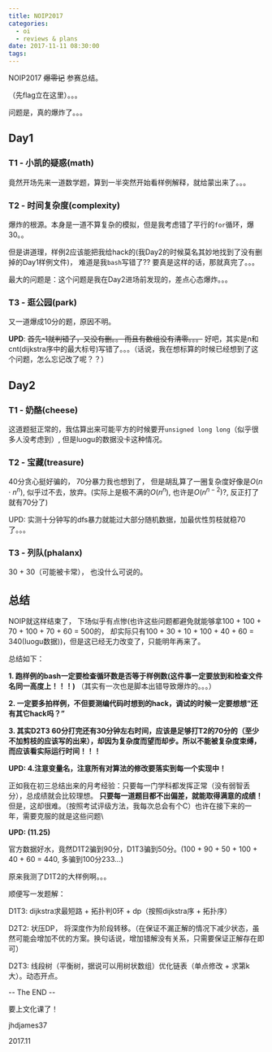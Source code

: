 ```yaml
---
title: NOIP2017
categories:
  - oi
  - reviews & plans
date: 2017-11-11 08:30:00
tags:
---
```



NOIP2017 ~~爆零记~~ 参赛总结。

（先flag立在这里）。。。

<!-- more -->

问题是，真的爆炸了。。。

## Day1

### T1 - 小凯的疑惑(math)

竟然开场先来一道数学题，算到一半突然开始看样例解释，就给蒙出来了。。。

### T2 - 时间复杂度(complexity)

爆炸的根源。本身是一道不算复杂的模拟，但是我考虑错了平行的`for`循环，爆30。。

但是讲道理，样例2应该能把我给hack的(我Day2的时候莫名其妙地找到了没有删掉的Day1样例文件)， 难道是我`bash`写错了?? 要真是这样的话，那就真完了。。。

最大的问题是：这个问题是我在Day2进场前发现的，差点心态爆炸。。。


### T3 - 逛公园(park)

又一道爆成10分的题，原因不明。

**UPD**: ~~首先-1就判错了，又没有删。。 而且有数组没有清零。。。~~ 好吧，其实是n和cnt(dijkstra序中的最大标号)写错了。。。（话说，我在想标算的时候已经想到了这个问题，怎么忘记改了呢？？）

## Day2

### T1 - 奶酪(cheese)

这道题挺正常的，我估算出来可能平方的时候要开`unsigned long long`（似乎很多人没考虑到）, 但是luogu的数据没卡这种情况。

### T2 - 宝藏(treasure)

40分贪心挺好骗的， 70分暴力我也想到了， 但是胡乱算了一圈复杂度好像是$O(n \cdot n ^ n)$, 似乎过不去，放弃。(实际上是极不满的$O(n ^ n)$, 也许是$O(n ^ {n - 2})$?, 反正打了就有70分了)

UPD: 实测十分钟写的dfs暴力就能过大部分随机数据，加最优性剪枝就稳70了。。。

### T3 - 列队(phalanx)

30 + 30（可能被卡常）， 也没什么可说的。

## 总结

NOIP就这样结束了， 下场似乎有点惨(也许这些问题都避免就能够拿100 + 100 + 70 + 100 + 70 + 60 = 500的， 却实际只有100 + 30 + 10 + 100 + 40 + 60 = 340(luogu数据))，但是这已经无力改变了，只能明年再来了。

总结如下：

**1. 跑样例的bash一定要检查循环数是否等于样例数(这件事一定要放到和检查文件名同一高度上！！！)** （其实有一次也是脚本出错导致爆炸的。。。）

**2. 一定要多拍样例，不但要测编代码时想到的hack，调试的时候一定要想想“还有其它hack吗？”**

**3. 其实D2T3 60分打完还有30分钟左右时间，应该是足够打T2的70分的（至少不加剪枝的应该写的出来），却因为复杂度而望而却步。所以不能被复杂度束缚，而应该看实际运行时间！！！**

**UPD: 4.注意变量名，注意所有对算法的修改要落实到每一个实现中！**

正如我在初三总结出来的月考经验：只要每一门学科都发挥正常（没有弱智丢分），总成绩就会比较理想。
**只要每一道题目都不出偏差，就能取得满意的成绩！**
但是，这却很难。（按照考试评级方法，我每次总会有个C）也许在接下来的一年，需要克服的就是这些问题\

**UPD: (11.25)**

官方数据好水，竟然D1T2骗到90分，D1T3骗到50分。(100 + 90 + 50 + 100 + 40 + 60 = 440, 多骗到100分233...)

原来我测了D1T2的大样例啊。。。

顺便写一发题解：

D1T3: dijkstra求最短路 + 拓扑判0环 + dp（按照dijkstra序 + 拓扑序）

D2T2: 状压DP， 将深度作为阶段转移。（在保证不漏正解的情况下减少状态，虽然可能会增加不优的方案。换句话说，增加错解没有关系，只需要保证正解存在即可）

D2T3: 线段树（平衡树，据说可以用树状数组）优化链表（单点修改 + 求第k大）。动态开点。


-- The END --

要上文化课了！

jhdjames37

2017.11


